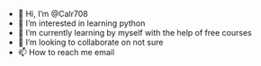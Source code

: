 - 👋 Hi, I’m @Calr708
- 👀 I’m interested in learning python
- 🌱 I’m currently learning by myself with the help of free courses
- 💞️ I’m looking to collaborate on not sure 
- 📫 How to reach me email

<!---
Calr708/Calr708 is a ✨ special ✨ repository because its `README.md` (this file) appears on your GitHub profile.
You can click the Preview link to take a look at your changes.
--->
